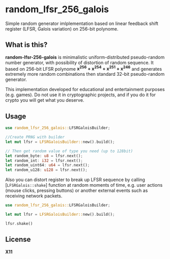 # random_lfsr_256_galois

Simple random generator imlplementation based on linear feedback shift register (LFSR, Galois variation) on 256-bit polynome.
## What is this?

**random-lfsr-256-galois** is minimalistic uniform-distributed pseudo-random number generator, with possibility of distortion of random sequence. It based on 256-bit LFSR polynome **x<sup>256</sup> + x<sup>254</sup> + x<sup>251</sup> + x<sup>246</sup>** and generates extremely more random combinations then standard 32-bit pseudo-random generator.

This implementation developed for educational and entertainment purposes (e.g. games).
Do not use it in cryptographic projects, and if you do it for crypto you will get what you deserve.

## Usage
```rust
use random_lfsr_256_galois::LFSRGaloisBuilder;

//Create PRNG with builder
let mut lfsr = LFSRGaloisBuilder::new().build();

// Then get random value of type you need (up to 128bit)
let random_byte: u8 = lfsr.next();
let random_int: i32 = lfsr.next();
let random_uint64: u64 = lfsr.next();
let random_u128: u128 = lfsr.next();

```
Also you can distort register to break up LFSR sequence by calling [`LFSRGalois::shake`] function
at random moments of time, e.g. user actions (mouse clicks, pressing buttons)
or another external events such as receiving network packets.

```rust
use random_lfsr_256_galois::LFSRGaloisBuilder;

let mut lfsr = LFSRGaloisBuilder::new().build();

lfsr.shake()

```

## License
**X11**


